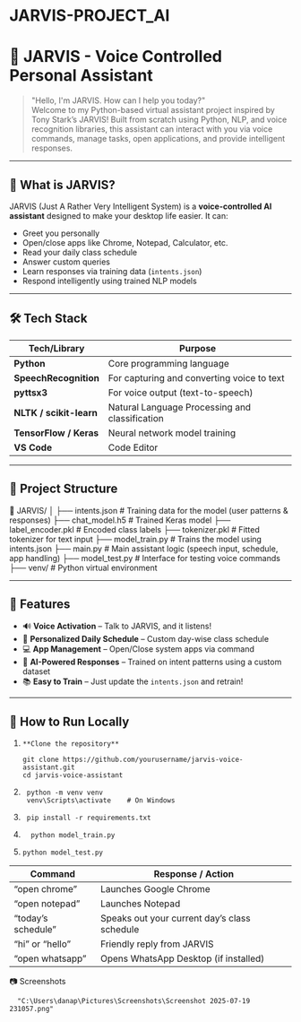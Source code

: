 # JARVIS-PROJECT_AI

# 🤖 JARVIS - Voice Controlled Personal Assistant

> "Hello, I'm JARVIS. How can I help you today?"  
Welcome to my Python-based virtual assistant project inspired by Tony Stark’s JARVIS! Built from scratch using Python, NLP, and voice recognition libraries, this assistant can interact with you via voice commands, manage tasks, open applications, and provide intelligent responses.

---

## 🧠 What is JARVIS?

JARVIS (Just A Rather Very Intelligent System) is a **voice-controlled AI assistant** designed to make your desktop life easier. It can:

- Greet you personally
- Open/close apps like Chrome, Notepad, Calculator, etc.
- Read your daily class schedule
- Answer custom queries
- Learn responses via training data (`intents.json`)
- Respond intelligently using trained NLP models

---

## 🛠️ Tech Stack

| Tech/Library       | Purpose                                |
|--------------------|-----------------------------------------|
| **Python**         | Core programming language               |
| **SpeechRecognition** | For capturing and converting voice to text |
| **pyttsx3**        | For voice output (text-to-speech)       |
| **NLTK / scikit-learn** | Natural Language Processing and classification |
| **TensorFlow / Keras** | Neural network model training         |
| **VS Code**        | Code Editor                            |

---

## 📁 Project Structure

📂 JARVIS/
│
├── intents.json # Training data for the model (user patterns & responses)
├── chat_model.h5 # Trained Keras model
├── label_encoder.pkl # Encoded class labels
├── tokenizer.pkl # Fitted tokenizer for text input
├── model_train.py # Trains the model using intents.json
├── main.py # Main assistant logic (speech input, schedule, app handling)
├── model_test.py # Interface for testing voice commands
├── venv/ # Python virtual environment


---

## 🚀 Features

- 🔊 **Voice Activation** – Talk to JARVIS, and it listens!
- 🧾 **Personalized Daily Schedule** – Custom day-wise class schedule
- 💻 **App Management** – Open/Close system apps via command
- 🧠 **AI-Powered Responses** – Trained on intent patterns using a custom dataset
- 📚 **Easy to Train** – Just update the `intents.json` and retrain!

---

## 🧪 How to Run Locally

1.     **Clone the repository**  

       git clone https://github.com/yourusername/jarvis-voice-assistant.git
       cd jarvis-voice-assistant

2.      python -m venv venv
        venv\Scripts\activate    # On Windows

3.      pip install -r requirements.txt

4.       python model_train.py
5.     python model_test.py



| Command            | Response / Action                            |
| ------------------ | -------------------------------------------- |
| “open chrome”      | Launches Google Chrome                       |
| “open notepad”     | Launches Notepad                             |
| “today’s schedule” | Speaks out your current day’s class schedule |
| “hi” or “hello”    | Friendly reply from JARVIS                   |
| “open whatsapp”    | Opens WhatsApp Desktop (if installed)        |


📷 Screenshots

      "C:\Users\danap\Pictures\Screenshots\Screenshot 2025-07-19 231057.png"



